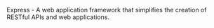 Express - A web application framework that simplifies the creation of RESTful APIs and web applications.